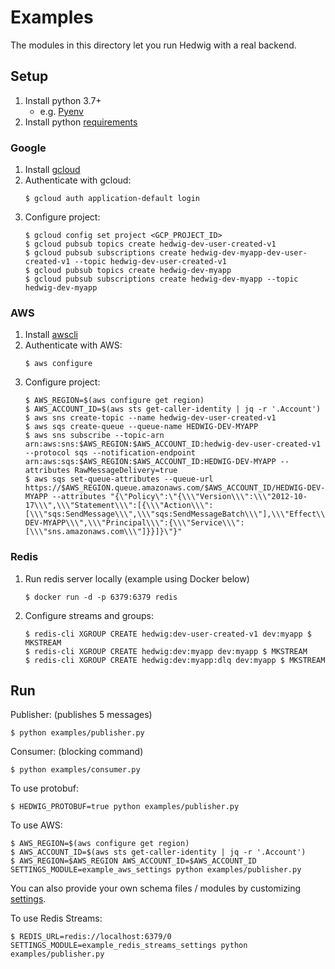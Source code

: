 # Examples

The modules in this directory let you run Hedwig with a real backend.

## Setup

1. Install python 3.7+
    - e.g. [Pyenv](https://github.com/pyenv/pyenv-installer)
1. Install python [requirements](requirements.txt)

### Google

1. Install [gcloud](https://cloud.google.com/sdk/gcloud)
1. Authenticate with gcloud:
   ```shell script
   $ gcloud auth application-default login
   ``` 
1. Configure project:
    ```shell script
    $ gcloud config set project <GCP_PROJECT_ID>
    $ gcloud pubsub topics create hedwig-dev-user-created-v1
    $ gcloud pubsub subscriptions create hedwig-dev-myapp-dev-user-created-v1 --topic hedwig-dev-user-created-v1
    $ gcloud pubsub topics create hedwig-dev-myapp
    $ gcloud pubsub subscriptions create hedwig-dev-myapp --topic hedwig-dev-myapp
    ```

### AWS

1. Install [awscli](https://aws.amazon.com/cli/)
1. Authenticate with AWS:
   ```shell script
   $ aws configure
   ```
1. Configure project:
    ```shell script
    $ AWS_REGION=$(aws configure get region)
    $ AWS_ACCOUNT_ID=$(aws sts get-caller-identity | jq -r '.Account')
    $ aws sns create-topic --name hedwig-dev-user-created-v1
    $ aws sqs create-queue --queue-name HEDWIG-DEV-MYAPP
    $ aws sns subscribe --topic-arn arn:aws:sns:$AWS_REGION:$AWS_ACCOUNT_ID:hedwig-dev-user-created-v1 --protocol sqs --notification-endpoint arn:aws:sqs:$AWS_REGION:$AWS_ACCOUNT_ID:HEDWIG-DEV-MYAPP --attributes RawMessageDelivery=true
    $ aws sqs set-queue-attributes --queue-url https://$AWS_REGION.queue.amazonaws.com/$AWS_ACCOUNT_ID/HEDWIG-DEV-MYAPP --attributes "{\"Policy\":\"{\\\"Version\\\":\\\"2012-10-17\\\",\\\"Statement\\\":[{\\\"Action\\\":[\\\"sqs:SendMessage\\\",\\\"sqs:SendMessageBatch\\\"],\\\"Effect\\\":\\\"Allow\\\",\\\"Resource\\\":\\\"arn:aws:sqs:$AWS_REGION:$AWS_ACCOUNT_ID:HEDWIG-DEV-MYAPP\\\",\\\"Principal\\\":{\\\"Service\\\":[\\\"sns.amazonaws.com\\\"]}}]}\"}"
    ```

### Redis

1. Run redis server locally (example using Docker below)
    ```shell script
    $ docker run -d -p 6379:6379 redis
    ```
1. Configure streams and groups:
    ```shell script
    $ redis-cli XGROUP CREATE hedwig:dev-user-created-v1 dev:myapp $ MKSTREAM
    $ redis-cli XGROUP CREATE hedwig:dev:myapp dev:myapp $ MKSTREAM
    $ redis-cli XGROUP CREATE hedwig:dev:myapp:dlq dev:myapp $ MKSTREAM
    ```

## Run

Publisher: (publishes 5 messages)

```shell script
$ python examples/publisher.py
```

Consumer: (blocking command)

```shell script
$ python examples/consumer.py
```

To use protobuf:

```shell script
$ HEDWIG_PROTOBUF=true python examples/publisher.py
```

To use AWS:

```shell script
$ AWS_REGION=$(aws configure get region)
$ AWS_ACCOUNT_ID=$(aws sts get-caller-identity | jq -r '.Account')
$ AWS_REGION=$AWS_REGION AWS_ACCOUNT_ID=$AWS_ACCOUNT_ID SETTINGS_MODULE=example_aws_settings python examples/publisher.py
```

You can also provide your own schema files / modules by customizing [settings](example_settings.py).

To use Redis Streams:
```shell script
$ REDIS_URL=redis://localhost:6379/0 SETTINGS_MODULE=example_redis_streams_settings python examples/publisher.py
```
